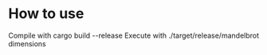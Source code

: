 # How to use
Compile with cargo build --release
Execute with ./target/release/mandelbrot dimensions
